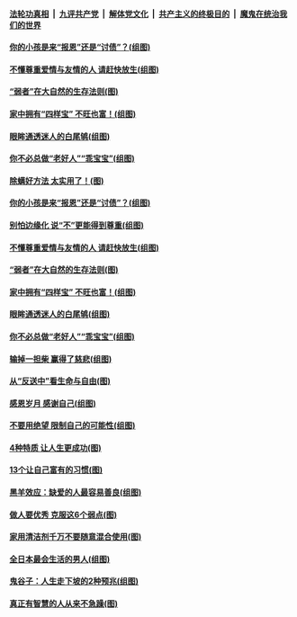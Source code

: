 ####  [法轮功真相](../../../../basic/blob/master/README.md?t=09022000) &nbsp;|&nbsp; [九评共产党](../../../../9ping.md/blob/master/README.md?t=09022000) &nbsp;|&nbsp; [解体党文化](../../../../jtdwh.md/blob/master/README.md?t=09022000)  &nbsp;|&nbsp; [共产主义的终极目的](../../../../gczydzjmd.md/blob/master/README.md?t=09022000) &nbsp;|&nbsp; [魔鬼在统治我们的世界](../../../../mgztzwmdsj.md/blob/master/README.md?t=09022000) 

#### [你的小孩是来“报恩”还是“讨债”？(组图)](../pages/p8/905242.md?t=09022000) 

#### [不懂尊重爱情与友情的人 请赶快放生(组图)](../pages/p8/905758.md?t=09022000) 

#### [“弱者”在大自然的生存法则(图)](../pages/p8/905465.md?t=09022000) 

#### [家中拥有“四样宝” 不旺也富！(组图)](../pages/p8/905766.md?t=09022000) 

#### [眼眸通透迷人的白尾鸲(组图)](../pages/p8/905742.md?t=09022000) 

#### [你不必总做“老好人”“乖宝宝”(组图)](../pages/p8/905417.md?t=09022000) 

#### [除螨好方法 太实用了！(图)](../pages/p8/905793.md?t=09022000) 

#### [你的小孩是来“报恩”还是“讨债”？(组图)](../pages/p8/905242.md?t=09022000) 

#### [别怕边缘化 说“不”更能得到尊重(组图)](../pages/p8/905729.md?t=09022000) 

#### [不懂尊重爱情与友情的人 请赶快放生(组图)](../pages/p8/905758.md?t=09022000) 

#### [“弱者”在大自然的生存法则(图)](../pages/p8/905465.md?t=09022000) 

#### [家中拥有“四样宝” 不旺也富！(组图)](../pages/p8/905766.md?t=09022000) 

#### [眼眸通透迷人的白尾鸲(组图)](../pages/p8/905742.md?t=09022000) 

#### [你不必总做“老好人”“乖宝宝”(组图)](../pages/p8/905417.md?t=09022000) 

#### [输掉一担柴 赢得了慈悲(组图)](../pages/p8/905528.md?t=09022000) 

#### [从“反送中”看生命与自由(图)](../pages/p8/905218.md?t=09022000) 

#### [感恩岁月 感谢自己(组图)](../pages/p8/905639.md?t=09022000) 

#### [不要用绝望 限制自己的可能性(组图)](../pages/p8/905416.md?t=09022000) 

#### [4种特质 让人生更成功(图)](../pages/p8/905421.md?t=09022000) 

#### [13个让自己富有的习惯(图)](../pages/p8/905225.md?t=09022000) 

#### [黑羊效应：缺爱的人最容易善良(组图)](../pages/p8/905414.md?t=09022000) 

#### [做人要优秀 克服这6个弱点(图)](../pages/p8/904882.md?t=09022000) 

#### [家用清洁剂千万不要随意混合使用(图)](../pages/p8/905097.md?t=09022000) 

#### [全日本最会生活的男人(组图)](../pages/p8/905157.md?t=09022000) 

#### [鬼谷子：人生走下坡的2种预兆(组图)](../pages/p8/905423.md?t=09022000) 

#### [真正有智慧的人从来不急躁(图)](../pages/p8/905203.md?t=09022000) 

